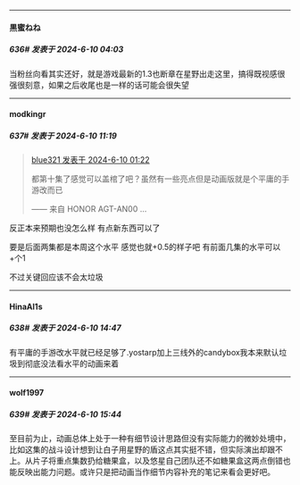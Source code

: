 ﻿
*****

####  黒蜜ねね  
##### 636#       发表于 2024-6-10 04:03

当粉丝向看其实还好，就是游戏最新的1.3也断章在星野出走这里，搞得既视感很强很刻意，如果之后收尾也是一样的话可能会很失望


*****

####  modkingr  
##### 637#       发表于 2024-6-10 11:19

<blockquote><a href="httphttps://bbs.saraba1st.com/2b/forum.php?mod=redirect&amp;goto=findpost&amp;pid=65176378&amp;ptid=2175565" target="_blank">blue321 发表于 2024-6-10 01:22</a>

都第十集了感觉可以盖棺了吧？虽然有一些亮点但是动画版就是个平庸的手游改而已

—— 来自 HONOR AGT-AN00 ...</blockquote>
反正本来预期也没怎么样 有点新东西可以了

要是后面两集都是本周这个水平 感觉也就+0.5的样子吧 有前面几集的水平可以+个1

不过关键回应该不会太垃圾


*****

####  HinaAl1s  
##### 638#       发表于 2024-6-10 14:47

有平庸的手游改水平就已经足够了.yostarp加上三线外的candybox我本来默认垃圾到彻底没法看水平的动画来着


*****

####  wolf1997  
##### 639#       发表于 2024-6-10 15:44

至目前为止，动画总体上处于一种有细节设计思路但没有实际能力的微妙处境中，比如这集的战斗设计想到让白子用星野的盾这点其实挺不错，但实际演出却跟不上。从片子将重点集数扔给糖果盒，以及悠星自己团队还不如糖果盒这两点倒错也能反映出能力问题。或许只是把动画当作细节内容补充的笔记来看会更好吧。

